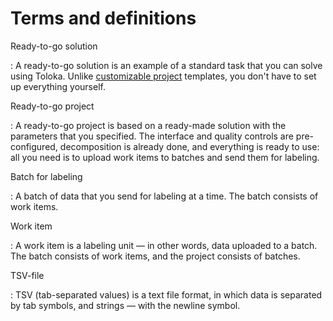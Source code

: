 # Terms and definitions

Ready-to-go solution

: A ready-to-go solution is an example of a standard task that you can solve using Toloka. Unlike [customizable project](https://toloka.ai/docs/guide/concepts/overview.html#project) templates, you don't have to set up everything yourself.

Ready-to-go project

: A ready-to-go project is based on a ready-made solution with the parameters that you specified. The interface and quality controls are pre-configured, decomposition is already done, and everything is ready to use: all you need is to upload work items to batches and send them for labeling.

Batch for labeling

: A batch of data that you send for labeling at a time. The batch consists of work items.

Work item

: A work item is a labeling unit &mdash; in other words, data uploaded to a batch. The batch consists of work items, and the project consists of batches.

TSV-file

: TSV (tab-separated values) is a text file format, in which data is separated by tab symbols, and strings &mdash; with the newline symbol.
